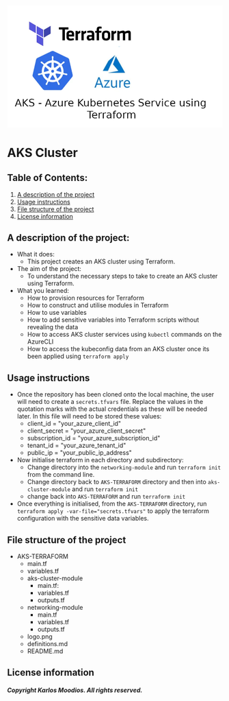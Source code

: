 <div align="center">
    <img src="./logo.png"><br>
</div>


# AKS Cluster
## Table of Contents:
1. [A description of the project](#a-description-of-the-project)
2. [Usage instructions](#usage-instructions)
3. [File structure of the project](#file-structure-of-the-project)
4. [License information ](#license-information)

## A description of the project: 
- What it does:
    - This project creates an AKS cluster using Terraform.
- The aim of the project:
    - To understand the necessary steps to take to create an AKS cluster using Terraform.
- What you learned:
    - How to provision resources for Terraform
    - How to construct and utilise modules in Terraform
    - How to use variables
    - How to add sensitive variables into Terraform scripts without revealing the data
    - How to access AKS cluster services using `kubectl` commands on the AzureCLI
    - How to access the kubeconfig data from an AKS cluster once its been applied using `terraform apply`

## Usage instructions
- Once the repository has been cloned onto the local machine, the user will need to create a `secrets.tfvars` file. Replace the values in the quotation marks with the actual credentials as these will be needed later. In this file will need to be stored these values:
    - client_id        = "your_azure_client_id"
    - client_secret    = "your_azure_client_secret"
    - subscription_id  = "your_azure_subscription_id"
    - tenant_id        = "your_azure_tenant_id"
    - public_ip        = "your_public_ip_address"
- Now initialise terraform in each directory and subdirectory:
    - Change directory into the `networking-module` and run `terraform init` from the command line.
    - Change directory back to `AKS-TERRAFORM` directory and then into `aks-cluster-module` and run `terraform init` 
    - change back into `AKS-TERRAFORM` and run `terraform init`
- Once everything is initialised, from the `AKS-TERRAFORM` directory, run `terraform apply -var-file="secrets.tfvars"` to apply the terraform configuration with the sensitive data variables.

## File structure of the project
- AKS-TERRAFORM
    - main.tf
    - variables.tf
    - aks-cluster-module
        - main.tf:
        - variables.tf
        - outputs.tf
    - networking-module
        - main.tf
        - variables.tf
        - outputs.tf
    - logo.png
    - definitions.md
    - README.md
            

## License information 
##### __Copyright Karlos Moodios. All rights reserved.__